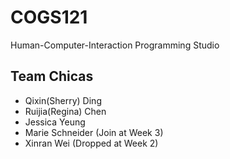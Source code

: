 # COGS121
Human-Computer-Interaction Programming Studio

## Team Chicas
* Qixin(Sherry) Ding
* Ruijia(Regina) Chen
* Jessica Yeung
* Marie Schneider (Join at Week 3)
* Xinran Wei (Dropped at Week 2)

